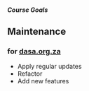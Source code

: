 
##### Course __Goals__

## Maintenance

### for [dasa.org.za](http://dasa.org.za)

* Apply regular updates
* Refactor
* Add new features
